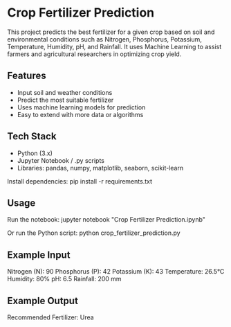 # Crop Fertilizer Prediction

This project predicts the best fertilizer for a given crop based on soil and environmental conditions such as Nitrogen, Phosphorus, Potassium, Temperature, Humidity, pH, and Rainfall. It uses Machine Learning to assist farmers and agricultural researchers in optimizing crop yield.

## Features
- Input soil and weather conditions
- Predict the most suitable fertilizer
- Uses machine learning models for prediction
- Easy to extend with more data or algorithms

## Tech Stack
- Python (3.x)
- Jupyter Notebook / .py scripts
- Libraries: pandas, numpy, matplotlib, seaborn, scikit-learn

Install dependencies:
pip install -r requirements.txt

## Usage
Run the notebook:
jupyter notebook "Crop Fertilizer Prediction.ipynb"

Or run the Python script:
python crop_fertilizer_prediction.py

## Example Input
Nitrogen (N): 90
Phosphorus (P): 42
Potassium (K): 43
Temperature: 26.5°C
Humidity: 80%
pH: 6.5
Rainfall: 200 mm

## Example Output
Recommended Fertilizer: Urea


